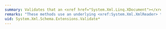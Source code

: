 ```yaml
---
summary: Validates that an <xref href="System.Xml.Linq.XDocument"></xref>, an <xref href="System.Xml.Linq.XElement"></xref>, or an <xref href="System.Xml.Linq.XAttribute"></xref> conforms to an XSD in an <xref href="System.Xml.Schema.XmlSchemaSet"></xref>.
remarks: "These methods use an underlying <xref:System.Xml.XmlReader> to validate the XML tree against an XSD.  \n  \n Validation error and warning messages are handled using the <xref:System.Xml.Schema.ValidationEventHandler> delegate. If no event handler is provided to these methods, validation errors are exposed as an <xref:System.Xml.Schema.XmlSchemaValidationException>. Validation warnings do not cause an <xref:System.Xml.Schema.XmlSchemaValidationException> to be thrown.  \n  \n Some of these extension methods optionally allow population of the post-schema-validation infoset (PSVI)."
uid: System.Xml.Schema.Extensions.Validate*
---
```

